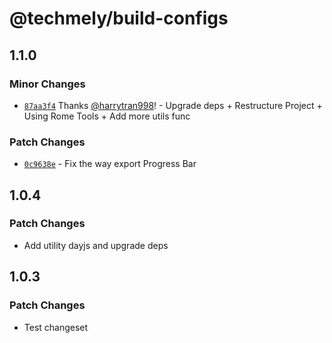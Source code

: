 # @techmely/build-configs

## 1.1.0

### Minor Changes

- [`87aa3f4`](https://github.com/techmely/utils/commit/87aa3f4fcc8fc239db3b1343f47a6d9bf056de43) Thanks [@harrytran998](https://github.com/harrytran998)! - Upgrade deps + Restructure Project + Using Rome Tools + Add more utils func

### Patch Changes

- [`0c9638e`](undefined) - Fix the way export Progress Bar

## 1.0.4

### Patch Changes

- Add utility dayjs and upgrade deps

## 1.0.3

### Patch Changes

- Test changeset
